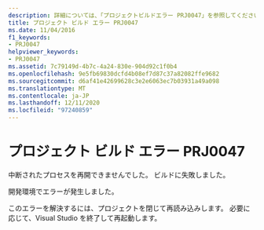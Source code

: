 ```yaml
---
description: 詳細については、「プロジェクトビルドエラー PRJ0047」を参照してください。
title: プロジェクト ビルド エラー PRJ0047
ms.date: 11/04/2016
f1_keywords:
- PRJ0047
helpviewer_keywords:
- PRJ0047
ms.assetid: 7c79149d-4b7c-4a24-830e-904d92c1f0b4
ms.openlocfilehash: 9e5fb69830dcfd4b08ef7d87c37a82082ffe9682
ms.sourcegitcommit: d6af41e42699628c3e2e6063ec7b03931a49a098
ms.translationtype: MT
ms.contentlocale: ja-JP
ms.lasthandoff: 12/11/2020
ms.locfileid: "97240859"
---
```

# <a name="project-build-error-prj0047"></a>プロジェクト ビルド エラー PRJ0047

中断されたプロセスを再開できませんでした。  ビルドに失敗しました。

開発環境でエラーが発生しました。

このエラーを解決するには、プロジェクトを閉じて再読み込みします。 必要に応じて、Visual Studio を終了して再起動します。
